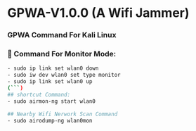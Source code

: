 # GPWA-V1.0.0 (A Wifi Jammer)

### GPWA Command For Kali Linux

### 🔧 Command For Monitor Mode:
```bash
- sudo ip link set wlan0 down
- sudo iw dev wlan0 set type monitor
- sudo ip link set wlan0 up
(```)
## shortcut Command:
- sudo airmon-ng start wlan0

## Nearby Wifi Nerwork Scan Command
- sudo airodump-ng wlan0mon
